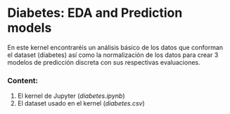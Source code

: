 # Diabetes: EDA and Prediction models
En este kernel encontraréis un análisis básico de los datos que conforman el dataset (diabetes) así como la normalización de los datos para crear 3 modelos de predicción discreta con sus respectivas evaluaciones.

### Content:

1. El kernel de Jupyter (*diabetes.ipynb*)
2. El dataset usado en el kernel (*diabetes.csv*)
